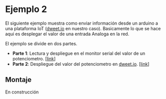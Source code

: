 # Ejemplo 2

El siguiente ejemplo muestra como enviar información desde un arduino a una plataforma IoT ([dweet.io](http://dweet.io/) en nuestro caso). Basicamente lo que se hace aqui es desplegar el valor de una entrada Analoga en la red.

El ejemplo se divide en dos partes.
* **Parte 1**: Lectura y despliegue en el monitor serial del valor de un potenciometro. [[link](ejemplo2a)]
* **Parte 2**: Despliegue del valor del potenciometro en [dweet.io](http://dweet.io/). [[link](ejemplo2b)] 


## Montaje 

En construcción


